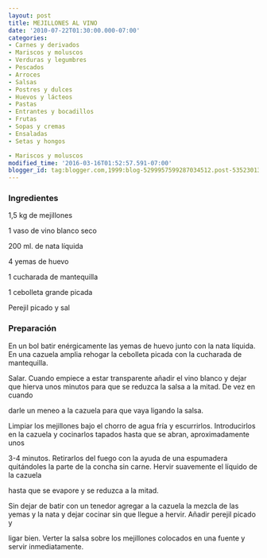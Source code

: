 ```yaml
---
layout: post
title: MEJILLONES AL VINO
date: '2010-07-22T01:30:00.000-07:00'
categories:
- Carnes y derivados
- Mariscos y moluscos
- Verduras y legumbres
- Pescados
- Arroces
- Salsas
- Postres y dulces
- Huevos y lácteos
- Pastas
- Entrantes y bocadillos
- Frutas
- Sopas y cremas
- Ensaladas
- Setas y hongos

- Mariscos y moluscos
modified_time: '2016-03-16T01:52:57.591-07:00'
blogger_id: tag:blogger.com,1999:blog-5299957599287034512.post-5352301348334265588
---
```


<h3>Ingredientes</h3>

1,5 kg de mejillones

1 vaso de vino blanco seco

200 ml. de nata líquida

4 yemas de huevo

1 cucharada de mantequilla

1 cebolleta grande picada

Perejil picado y sal

<h3>Preparación</h3>

En un bol batir enérgicamente las yemas de huevo junto con la nata líquida. En una cazuela amplia rehogar la cebolleta picada con la cucharada de mantequilla.

Salar. Cuando empiece a estar transparente añadir el vino blanco y dejar que hierva unos minutos para que se reduzca la salsa a la mitad. De vez en cuando

darle un meneo a la cazuela para que vaya ligando la salsa.

Limpiar los mejillones bajo el chorro de agua fría y escurrirlos. Introducirlos en la cazuela y cocinarlos tapados hasta que se abran, aproximadamente unos

3-4 minutos. Retirarlos del fuego con la ayuda de una espumadera quitándoles la parte de la concha sin carne. Hervir suavemente el líquido de la cazuela

hasta que se evapore y se reduzca a la mitad.

Sin dejar de batir con un tenedor agregar a la cazuela la mezcla de las yemas y la nata y dejar cocinar sin que llegue a hervir. Añadir perejil picado y

ligar bien. Verter la salsa sobre los mejillones colocados en una fuente y servir inmediatamente.

